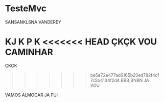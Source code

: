 # TesteMvc
SANSANKLSNA VANDEREY

KJ K
P
K
<<<<<<< HEAD
ÇKÇK
VOU CAMINHAR
=======
ÇKÇK
>>>>>>> be5e72e477ad6165b20ed782f4cf7c5b4134f2d4
BBB,BNBN
JA VOU


VAMOS ALMOCAR
JA FUI